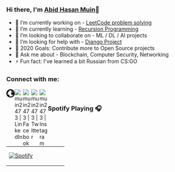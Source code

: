 
### Hi there, I'm [Abid Hasan Muin](https://muin2473.github.io/)👋
- 🔭 I’m currently working on - [LeetCode problem solving](https://leetcode.com/problemset/all/)
- 🌱 I’m currently learning - [Recursion Programming](https://g.co/kgs/YUhr8c)
- 👯 I’m looking to collaborate on - ML / DL / AI projects
- 🤔 I’m looking for help with - [Django Project](https://www.djangoproject.com/)
 - 🥅 2020 Goals: Contribute more to Open Source projects
- 💬 Ask me about - Blockchain, Computer Security, Networking 
- ⚡ Fun fact: I've learned a bit Russian from CS:GO

### Connect with me:
[<img align="left" alt="muin2473 | Github portfolio" width="22px" src="https://raw.githubusercontent.com/iconic/open-iconic/master/svg/globe.svg"/>][website]
[<img align="left" alt="muin2473 | LinkedIn" width="22px" src="https://cdn.jsdelivr.net/npm/simple-icons@latest/icons/linkedin.svg" />][linkedin]
[<img align="left" alt="muin2473 | Facebook" width="22px" src="https://cdn.jsdelivr.net/npm/simple-icons@latest/icons/facebook.svg"/>][facebook]
[<img align="left" alt="muin2473 | Twitter" width="22px" src="https://cdn.jsdelivr.net/npm/simple-icons@latest/icons/twitter.svg" />][twitter]
[<img align="left" alt="muin2473 | Instagram" width="22px" src="https://cdn.jsdelivr.net/npm/simple-icons@latest/icons/instagram.svg"/>][instagram]

[website]: https://muin2473.github.io
[linkedin]: https://linkedin.com/in/muin2473
[facebook]: https://www.facebook.com/muin2473
[twitter]: https://twitter.com/muin2473
[instagram]: https://www.instagram.com/muin2473

<br>

### Spotify Playing 🎧
<table width="100%">
    <tr>
  <td width="50%">
    
[![Spotify](https://spotify-for-github-profile.muin2473.vercel.app/api/spotify)](https://open.spotify.com/user/uma6xwiukzrvdcuhmfokxhpl6)

  </td>
  </table>
